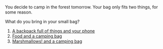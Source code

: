 You decide to camp in the forest tomorrow.
Your bag only fits two things, for some reason.

What do you bring in your small bag?

1. [A backpack full of things and your phone](./all-set-backpack.md) 
2. [Food and a camping bag](./all-set-food.md)
3. [Marshmallows! and a camping bag](./all-set-marshmallows.md)

